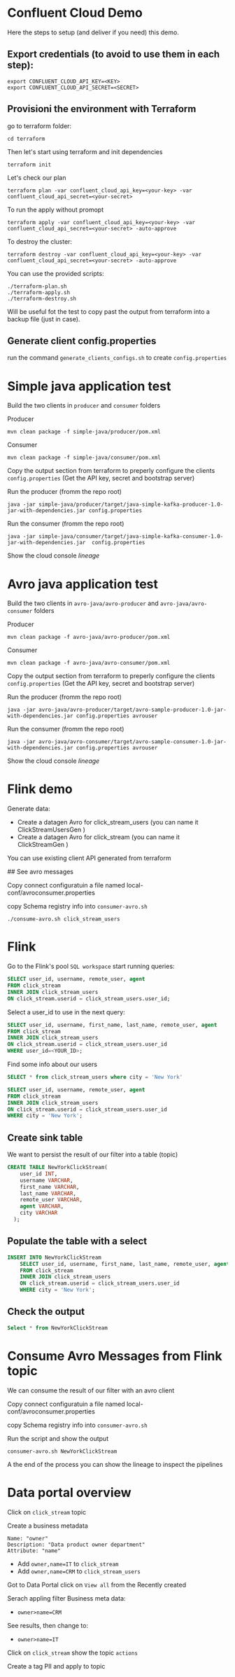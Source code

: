 # Confluent Cloud Demo 

Here the steps to setup (and deliver if you need) this demo.

## Export credentials (to avoid to use them in each step):

    export CONFLUENT_CLOUD_API_KEY=<KEY>
    export CONFLUENT_CLOUD_API_SECRET=<SECRET>

## Provisioni the environment with Terraform

go to terraform folder:

    cd terraform

Then let's start using terraform and init dependencies

    terraform init

Let's check our plan

    terraform plan -var confluent_cloud_api_key=<your-key> -var confluent_cloud_api_secret=<your-secret>

To run the apply without promopt

    terraform apply -var confluent_cloud_api_key=<your-key> -var confluent_cloud_api_secret=<your-secret> -auto-approve 

To destroy the cluster:

    terraform destroy -var confluent_cloud_api_key=<your-key> -var confluent_cloud_api_secret=<your-secret> -auto-approve

You can use the provided scripts:

    ./terraform-plan.sh
    ./terraform-apply.sh
    ./terraform-destroy.sh


Will be useful fot the test to copy past the output from terraform into a backup file (just in case).

## Generate client config.properties

run the command `generate_clients_configs.sh` to create `config.properties`

# Simple java application test

Build the two clients in `producer` and `consumer` folders 

Producer

    mvn clean package -f simple-java/producer/pom.xml

Consumer
    
    mvn clean package -f simple-java/consumer/pom.xml

Copy the output section from terraform to preperly configure the clients `config.properties` (Get the API key, secret and bootstrap server)

Run the producer (fromm the repo root)
        
    java -jar simple-java/producer/target/java-simple-kafka-producer-1.0-jar-with-dependencies.jar config.properties

Run the consumer (fromm the repo root)

    java -jar simple-java/consumer/target/java-simple-kafka-consumer-1.0-jar-with-dependencies.jar  config.properties
    

Show the cloud console *lineage*

# Avro java application test

Build the two clients in `avro-java/avro-producer` and `avro-java/avro-consumer` folders

Producer

    mvn clean package -f avro-java/avro-producer/pom.xml

Consumer
    
    mvn clean package -f avro-java/avro-consumer/pom.xml

Copy the output section from terraform to preperly configure the clients `config.properties` (Get the API key, secret and bootstrap server)

Run the producer (fromm the repo root)
        
    java -jar avro-java/avro-producer/target/avro-sample-producer-1.0-jar-with-dependencies.jar config.properties avrouser

Run the consumer (fromm the repo root)

    java -jar avro-java/avro-consumer/target/avro-sample-consumer-1.0-jar-with-dependencies.jar config.properties avrouser
    

Show the cloud console *lineage*

# Flink demo

Generate data: 
* Create a datagen Avro for click_stream_users  (you can name it ClickStreamUsersGen )
* Create a datagen Avro for click_stream (you can name it ClickStreamGen )

You can use existing client API generated from terraform

## See avro messages

Copy connect configuratuin a file named local-conf/avroconsumer.properties

copy Schema registry info into `consumer-avro.sh`

`./consume-avro.sh click_stream_users`

# Flink

Go to the Flink's pool `SQL workspace` start running queries:

```sql
SELECT user_id, username, remote_user, agent
FROM click_stream
INNER JOIN click_stream_users
ON click_stream.userid = click_stream_users.user_id;
```

Select a user_id to use in the next query:

```sql
SELECT user_id, username, first_name, last_name, remote_user, agent
FROM click_stream
INNER JOIN click_stream_users
ON click_stream.userid = click_stream_users.user_id
WHERE user_id=<YOUR_ID>;
```

Find some info about our users

```sql
SELECT * from click_stream_users where city = 'New York'
```

```sql
SELECT user_id, username, remote_user, agent
FROM click_stream
INNER JOIN click_stream_users
ON click_stream.userid = click_stream_users.user_id
WHERE city = 'New York';
```

## Create sink table

We want to persist the result of our filter into a table (topic)

```sql
CREATE TABLE NewYorkClickStream(
    user_id INT,
    username VARCHAR,
    first_name VARCHAR,
    last_name VARCHAR,
    remote_user VARCHAR,
    agent VARCHAR,
    city VARCHAR
  );
```

## Populate the table with a select

```sql
INSERT INTO NewYorkClickStream
    SELECT user_id, username, first_name, last_name, remote_user, agent, city
    FROM click_stream
    INNER JOIN click_stream_users
    ON click_stream.userid = click_stream_users.user_id
    WHERE city = 'New York';
```

## Check the output

```sql
Select * from NewYorkClickStream
```

# Consume Avro Messages from Flink topic

We can consume the result of our filter with an avro client

Copy connect configuratuin a file named local-conf/avroconsumer.properties

copy Schema registry info into `consumer-avro.sh`

Run the script and show the output

`consumer-avro.sh NewYorkClickStream`

A the end of the process you can show the lineage to inspect the pipelines

# Data portal overview

Click on `click_stream` topic

Create a business metadata

    Name: "owner"
    Description: "Data product owner department"
    Attribute: "name"

* Add `owner,name=IT` to `click_stream`
* Add `owner,name=CRM` to `click_stream_users`

Got to Data Portal click on `View all` from the Recently created

Serach appling filter Business meta data:

* `owner>name=CRM` 

See results, then change to:

* `owner>name=IT`

Click on `click_stream` show the topic `actions`

Create a tag PII and apply to topic